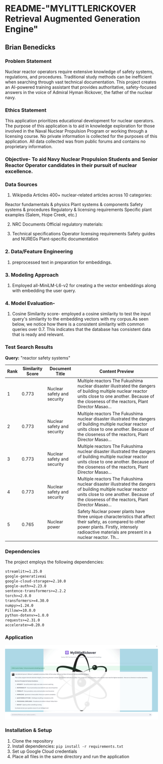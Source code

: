 # README-"MYLITTLERICKOVER Retrieval Augmented Generation Engine"

## Brian Benedicks

<!-- Add your content below -->

### Problem Statement
Nuclear reactor operators require extensive knowledge of safety systems, regulations, and procedures. Traditional study methods can be inefficient when searching through vast technical documentation. This project creates an AI-powered training assistant that provides authoritative, safety-focused answers in the voice of Admiral Hyman Rickover, the father of the nuclear navy.


### Ethics Statement

This application prioritizes educational development for nuclear operators. The purpose of this application is to aid in knowledge exploration for those involved in the Naval Nuclear Propulsion Program or working through a licensing course. No private information is collected for the purposes of this application. All data collected was from public forums and contains no proprietary information.

### Objective- To aid Navy Nuclear Propulsion Students and Senior Reactor Operator candidates in their pursuit of nuclear excellence.


### Data Sources

1. Wikipedia Articles
400+ nuclear-related articles across 10 categories:

Reactor fundamentals & physics
Plant systems & components
Safety systems & procedures
Regulatory & licensing requirements
Specific plant examples (Salem, Hope Creek, etc.)

2. NRC Documents
Official regulatory materials:

3. Technical specifications
Operator licensing requirements
Safety guides and NUREGs
Plant-specific documentation


### 2. Data/Feature Engineering 
1. preprocessed text in preparation for embeddings. 


### 3. Modeling Approach
1. Employed all-MiniLM-L6-v2 for creating a the vector embeddings along with embedding the user query.


### 4. Model Evaluation- 
1. Cosine Similarity score- employed a cosine similarity to test the input query's similarity to the embedding vectors with my corpus.As seen below, we notice how there is a consistent similarity with common queries over 0.7. This indicates that the database has consistent data that is ready and relevant. 

### Test Search Results

**Query:** "reactor safety systems"

| Rank | Similarity Score | Document Title | Content Preview |
|------|-----------------|----------------|-----------------|
| 1 | 0.773 | Nuclear safety and security | Multiple reactors The Fukushima nuclear disaster illustrated the dangers of building multiple nuclear reactor units close to one another. Because of the closeness of the reactors, Plant Director Masao... |
| 2 | 0.773 | Nuclear safety and security | Multiple reactors The Fukushima nuclear disaster illustrated the dangers of building multiple nuclear reactor units close to one another. Because of the closeness of the reactors, Plant Director Masao... |
| 3 | 0.773 | Nuclear safety and security | Multiple reactors The Fukushima nuclear disaster illustrated the dangers of building multiple nuclear reactor units close to one another. Because of the closeness of the reactors, Plant Director Masao... |
| 4 | 0.773 | Nuclear safety and security | Multiple reactors The Fukushima nuclear disaster illustrated the dangers of building multiple nuclear reactor units close to one another. Because of the closeness of the reactors, Plant Director Masao... |
| 5 | 0.765 | Nuclear power | Safety Nuclear power plants have three unique characteristics that affect their safety, as compared to other power plants. Firstly, intensely radioactive materials are present in a nuclear reactor. Th... |


   


### Dependencies

The project employs the following dependencies:

```
streamlit>=1.25.0
google-generativeai
google-cloud-storage>=2.10.0
google-auth>=2.23.0
sentence-transformers>=2.2.2
torch>=2.0.0
transformers>=4.30.0
numpy>=1.24.0
Pillow>=10.0.0
python-dotenv>=1.0.0
requests>=2.31.0
accelerate>=0.20.0
```

### Application

![MylittleRickover](mylittlerickover.png)

### Installation & Setup

1. Clone the repository
2. Install dependencies: `pip install -r requirements.txt`
3. Set up Google Cloud credentials
4. Place all files in the same directory and run the application




